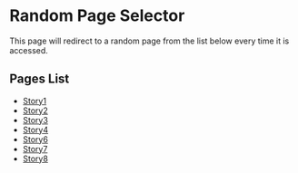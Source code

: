 # Random Page Selector

This page will redirect to a random page from the list below every time it is accessed.

## Pages List
- [Story1](story1/story1.md)
- [Story2](story2/story2.md)
- [Story3](story3/story3.md)
- [Story4](story4/story4.md)
- [Story6](story6/story6.md)
- [Story7](story7/story7.md)
- [Story8](story8/story8.md)

<script>
    // List of page links
    const pages = [
        "story1/story1.html",
        "story2/story2.html",
        "story3/story3.html",
        "story4/story4.html",
        "story6/story6.html",
        "story7/story7.html",
        "story8/story8.html",
    ];

    // Select a random page
    const randomPage = pages[Math.floor(Math.random() * pages.length)];

    // Redirect to the random page
    window.location.href = randomPage;
</script>